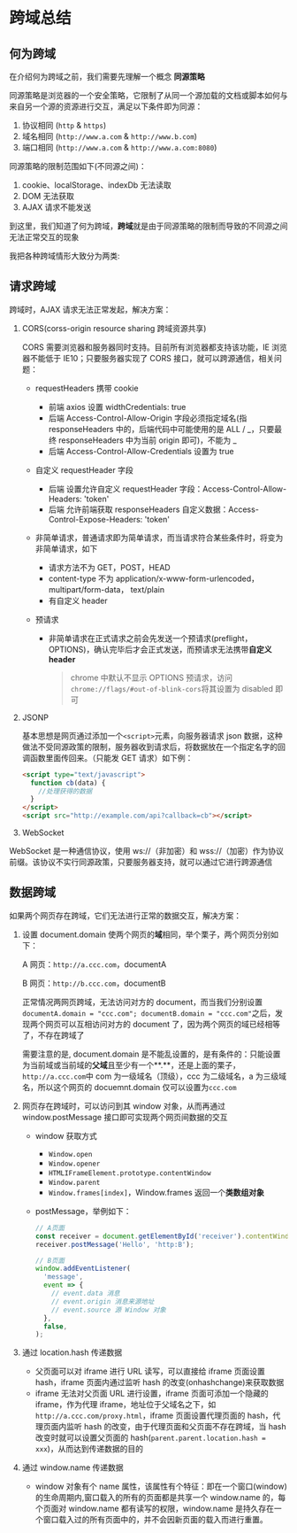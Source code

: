 # 跨域总结

## 何为跨域

在介绍何为跨域之前，我们需要先理解一个概念 **同源策略**

同源策略是浏览器的一个安全策略，它限制了从同一个源加载的文档或脚本如何与来自另一个源的资源进行交互，满足以下条件即为同源：

1. 协议相同 (`http` & `https`)
2. 域名相同 (`http://www.a.com` & `http://www.b.com`)
3. 端口相同 (`http://www.a.com` & `http://www.a.com:8080`)

同源策略的限制范围如下(不同源之间)：

1. cookie、localStorage、indexDb 无法读取
2. DOM 无法获取
3. AJAX 请求不能发送

到这里，我们知道了何为跨域，**跨域**就是由于同源策略的限制而导致的不同源之间无法正常交互的现象

我把各种跨域情形大致分为两类:

## 请求跨域

跨域时，AJAX 请求无法正常发起，解决方案：

1. CORS(corss-origin resource sharing 跨域资源共享)

   CORS 需要浏览器和服务器同时支持。目前所有浏览器都支持该功能，IE 浏览器不能低于 IE10；只要服务器实现了 CORS 接口，就可以跨源通信，相关问题：

   - requestHeaders 携带 cookie

     - 前端 axios 设置 widthCredentials: true
     - 后端 Access-Control-Allow-Origin 字段必须指定域名(指 responseHeaders 中的，后端代码中可能使用的是 ALL / _，只要最终 responseHeaders 中为当前 origin 即可)，不能为 _
     - 后端 Access-Control-Allow-Credentials 设置为 true

   - 自定义 requestHeader 字段

     - 后端 设置允许自定义 requestHeader 字段：Access-Control-Allow-Headers: 'token'
     - 后端 允许前端获取 responseHeaders 自定义数据：Access-Control-Expose-Headers: 'token'

   - 非简单请求，普通请求即为简单请求，而当请求符合某些条件时，将变为非简单请求，如下

     - 请求方法不为 GET，POST，HEAD
     - content-type 不为 application/x-www-form-urlencoded，multipart/form-data， text/plain
     - 有自定义 header

   - 预请求

     - 非简单请求在正式请求之前会先发送一个预请求(preflight，OPTIONS)，确认完毕后才会正式发送，而预请求无法携带**自定义 header**
       > chrome 中默认不显示 OPTIONS 预请求，访问`chrome://flags/#out-of-blink-cors`将其设置为 disabled 即可

2. JSONP

   基本思想是网页通过添加一个`<script>`元素，向服务器请求 json 数据，这种做法不受同源政策的限制，服务器收到请求后，将数据放在一个指定名字的回调函数里面传回来。（只能发 GET 请求）如下例：

   ```html
   <script type="text/javascript">
     function cb(data) {
       //处理获得的数据
     }
   </script>
   <script src="http://example.com/api?callback=cb"></script>
   ```

3. WebSocket

WebSocket 是一种通信协议，使用 ws://（非加密）和 wss://（加密）作为协议前缀。该协议不实行同源政策，只要服务器支持，就可以通过它进行跨源通信

## 数据跨域

如果两个网页存在跨域，它们无法进行正常的数据交互，解决方案：

1.  设置 document.domain 使两个网页的**域**相同，举个栗子，两个网页分别如下：

    A 网页：`http://a.ccc.com`，documentA

    B 网页：`http://b.ccc.com`，documentB

    正常情况两网页跨域，无法访问对方的 document，而当我们分别设置 `documentA.domain = "ccc.com"; documentB.domain = "ccc.com"`之后，发现两个网页可以互相访问对方的 document 了，因为两个网页的域已经相等了，不存在跨域了

    需要注意的是, document.domain 是不能乱设置的，是有条件的：只能设置为当前域或当前域的**父域**且至少有一个**.**，还是上面的栗子，`http://a.ccc.com`中 com 为一级域名（顶级），ccc 为二级域名，a 为三级域名，所以这个网页的 docuemnt.domain 仅可以设置为`ccc.com`

2.  网页存在跨域时，可以访问到其 window 对象，从而再通过 window.postMessage 接口即可实现两个网页间数据的交互

    - window 获取方式
      - `Window.open`
      - `Window.opener`
      - `HTMLIFrameElement.prototype.contentWindow`
      - `Window.parent`
      - `Window.frames[index]`，Window.frames 返回一个**类数组对象**
    - postMessage，举例如下：

      ```js
      // A页面
      const receiver = document.getElementById('receiver').contentWindow;
      receiver.postMessage('Hello', 'http:B');

      // B页面
      window.addEventListener(
        'message',
        event => {
          // event.data 消息
          // event.origin 消息来源地址
          // event.source 源 Window 对象
        },
        false,
      );
      ```

3.  通过 location.hash 传递数据

    - 父页面可以对 iframe 进行 URL 读写，可以直接给 iframe 页面设置 hash，iframe 页面内通过监听 hash 的改变(onhashchange)来获取数据
    - iframe 无法对父页面 URL 进行设置，iframe 页面可添加一个隐藏的 iframe，作为代理 iframe，地址位于父域名之下，如`http://a.ccc.com/proxy.html`，iframe 页面设置代理页面的 hash，代理页面内监听 hash 的改变，由于代理页面和父页面不存在跨域，当 hash 改变时就可以设置父页面的 hash(`parent.parent.location.hash = xxx`)，从而达到传递数据的目的

4.  通过 window.name 传递数据

    - window 对象有个 name 属性，该属性有个特征：即在一个窗口(window)的生命周期内,窗口载入的所有的页面都是共享一个 window.name 的，每个页面对 window.name 都有读写的权限，window.name 是持久存在一个窗口载入过的所有页面中的，并不会因新页面的载入而进行重置。
